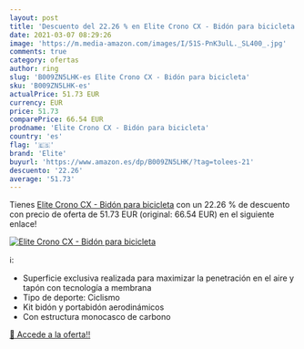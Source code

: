 ```yaml
---
layout: post
title: 'Descuento del 22.26 % en Elite Crono CX - Bidón para bicicleta'
date: 2021-03-07 08:29:26
image: 'https://m.media-amazon.com/images/I/51S-PnK3ulL._SL400_.jpg'
comments: true
category: ofertas
author: ring
slug: 'B009ZN5LHK-es Elite Crono CX - Bidón para bicicleta'
sku: 'B009ZN5LHK-es'
actualPrice: 51.73 EUR
currency: EUR
price: 51.73
comparePrice: 66.54 EUR
prodname: 'Elite Crono CX - Bidón para bicicleta'
country: 'es'
flag: '🇪🇸'
brand: 'Elite'
buyurl: 'https://www.amazon.es/dp/B009ZN5LHK/?tag=tolees-21'
descuento: '22.26'
average: '51.73'
---
```


Tienes [Elite Crono CX - Bidón para bicicleta](https://www.amazon.es/dp/B009ZN5LHK/?tag=tolees-21) con un 22.26 % de descuento con precio de oferta de 51.73 EUR (original: 66.54 EUR) en el siguiente enlace!

[![Elite Crono CX - Bidón para bicicleta](https://m.media-amazon.com/images/I/51S-PnK3ulL._SL400_.jpg)](https://www.amazon.es/dp/B009ZN5LHK/?tag=tolees-21)

ℹ️:

- Superficie exclusiva realizada para maximizar la penetración en el aire y tapón con tecnología a membrana
- Tipo de deporte: Ciclismo
- Kit bidón y portabidón aerodinámicos
- Con estructura monocasco de carbono

[🛒 Accede a la oferta!!](https://www.amazon.es/dp/B009ZN5LHK/?tag=tolees-21)
